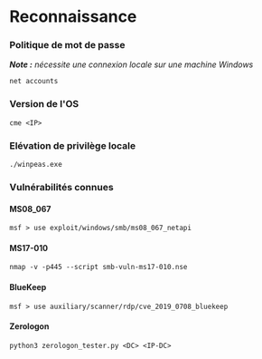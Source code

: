 # Reconnaissance

### Politique de mot de passe

_**Note :** nécessite une connexion locale sur une machine Windows_

```
net accounts
```

### Version de l'OS

```
cme <IP>
```

### Elévation de privilège locale

```
./winpeas.exe
```

### Vulnérabilités connues

#### MS08\_067

```
msf > use exploit/windows/smb/ms08_067_netapi
```

#### MS17-010

```
nmap -v -p445 --script smb-vuln-ms17-010.nse
```

#### BlueKeep

```
msf > use auxiliary/scanner/rdp/cve_2019_0708_bluekeep
```

#### Zerologon

```
python3 zerologon_tester.py <DC> <IP-DC>
```
